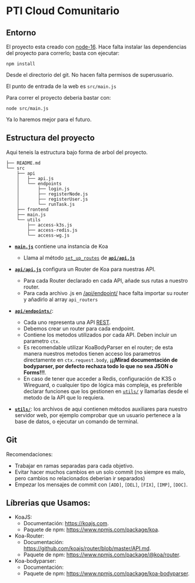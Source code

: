 # PTI Cloud Comunitario

## Entorno
El proyecto esta creado con [node-16](https://nodejs.org/en/).
Hace falta instalar las dependencias del proyecto para correrlo; basta con ejecutar:
```
npm install
```
Desde el directorio del git. No hacen falta permisos de superusuario.

El punto de entrada de la web es `src/main.js`

Para correr el proyecto deberia bastar con:

```
node src/main.js
```

Ya lo haremos mejor para el futuro.

## Estructura del proyecto
Aqui teneis la estructura bajo forma de arbol del proyecto.
```
├── README.md
└── src
    ├── api
    │   ├── api.js
    │   └── endpoints
    │       ├── login.js
    │       ├── registerNode.js
    │       ├── registerUser.js
    │       └── runTask.js
    ├── frontend
    ├── main.js
    └── utils
        ├── access-k3s.js
        ├── access-redis.js
        └── access-wg.js
```


- **[`main.js`](src/main.js)** contiene una instancia de Koa
    - Llama al método [`set_up_routes`](src/api/api.js) de **[`api/api.js`](src/api/api.js)**

- **[`api/api.js`](src/api/api.js)** configura un Router de Koa para nuestras API.
    - Para cada Router declarado en cada API, añade sus rutas a nuestro router.
    - Para cada archivo .js en [/api/endpoint/](src/api/endpoint/) hace falta importar su router y añadirlo al array `api_routers`
    
- **[`api/endpoints/`](src/api/endpoints/)**:
    - Cada uno representa una API [REST](https://www.restapitutorial.com/lessons/httpmethods.html).
    - Debemos crear un router para cada endpoint.
    - Contiene los metodos utilizados por cada API. Deben incluir un parametro `ctx`.
    - Es recomendable utilizar KoaBodyParser en el router; de esta manera nuestros metodos tienen acceso los parametros directamente en `ctx.request.body`, **¡¡¡Mirad documentación de bodyparser, por defecto rechaza todo lo que no sea JSON o Forms!!!**.
    - En caso de tener que acceder a Redis, configuración de K3S o Wireguard, o cualquier tipo de lógica más compleja, es preferible declarar funciones que los gestionen en [`utils/`](src/utils/) y llamarlas desde el metodo de la API que lo requiera.

- **[`utils/`](src/utils/)**: los archivos de aqui contienen métodos auxiliares para nuestro servidor web, por ejemplo comprobar que un usuario pertenece a la base de datos, o ejecutar un comando de terminal.
## Git
Recomendaciones:
- Trabajar en ramas separadas para cada objetivo.
- Evitar hacer muchos cambios en un solo commit (no siempre es malo, pero cambios no relacionados deberian ir separados)
- Empezar los mensajes de commit con `[ADD]`, `[DEL]`, `[FIX]`, `[IMP]`, `[DOC]`.
## Líbrerias que Usamos:
- KoaJS:
    - Documentación: https://koajs.com.
    - Paquete de npm: https://www.npmjs.com/package/koa.
- Koa-Router:
    - Documentación: https://github.com/koajs/router/blob/master/API.md.
    - Paquete de npm: https://www.npmjs.com/package/@koa/router.
- Koa-bodyparser:
    - Documentación:
    - Paquete de npm: https://www.npmjs.com/package/koa-bodyparser.
